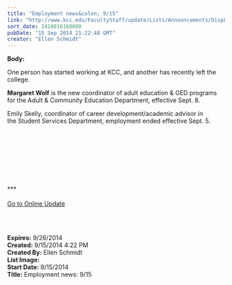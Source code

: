 ```yaml
---
title: "Employment news&colon; 9/15"
link: "http://www.kcc.edu/FacultyStaff/update/Lists/Announcements/DispForm.aspx?ID=1627"
sort_date: 1410816168000
pubDate: "15 Sep 2014 21:22:48 GMT"
creator: "Ellen Schmidt"
---
```


<div><b>Body:</b> <div class="ExternalClassF8FB992DB4A54F41808D98EF202F20B8"><p>​One person has started working at KCC, and another has recently left the college.</p>
<p><strong>Margaret Wolf</strong> is the new coordinator of adult education &amp; GED programs for the Adult &amp; Community Education Department, effective Sept. 8. </p>
<p>Emily Skelly, coordinator of career development/academic advisor in the Student Services Department, employment ended effective Sept. 5.</p>
<p> </p>
<p> </p>
<p> </p>
<p><br /><br />***<br /> <br /><a href="/update">Go to Online Update</a><br /> </p>
<p> </p></div></div>
<div><b>Expires:</b> 9/26/2014</div>
<div><b>Created:</b> 9/15/2014 4:22 PM</div>
<div><b>Created By:</b> Ellen Schmidt</div>
<div><b>List Image:</b> <a href="http://www.kcc.edu/SiteCollectionImages/margaretwolf218427.jpg"></a></div>
<div><b>Start Date:</b> 9/15/2014</div>
<div><b>Title:</b> Employment news: 9/15</div>
